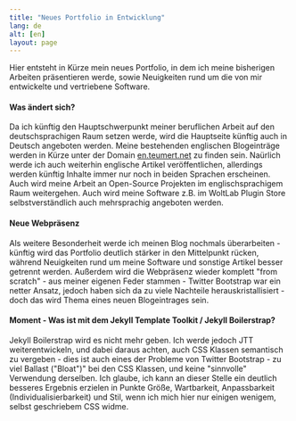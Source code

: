 ```yaml
---
title: "Neues Portfolio in Entwicklung"
lang: de
alt: [en]
layout: page
---
```

<p>Hier entsteht in Kürze mein neues Portfolio, in dem ich meine bisherigen Arbeiten präsentieren werde, sowie Neuigkeiten
rund um die von mir entwickelte und vertriebene Software.</p>
<h4>Was ändert sich?</h4>
<p>Da ich künftig den Hauptschwerpunkt meiner beruflichen Arbeit auf den deutschsprachigen Raum setzen werde, wird die
Hauptseite künftig auch in Deutsch angeboten werden. Meine bestehenden englischen Blogeinträge werden in Kürze unter
der Domain <a href="http://en.teumert.net/" title="Englische Version der Seite">en.teumert.net</a> zu finden sein.
Naürlich werde ich auch weiterhin englische Artikel veröffentlichen, allerdings werden künftig Inhalte immer
nur noch in beiden Sprachen erscheinen. Auch wird meine Arbeit an Open-Source Projekten im englischsprachigem Raum
weitergehen. Auch wird meine Software z.B. im WoltLab Plugin Store selbstverständlich auch mehrsprachig angeboten werden.
</p>
<h4>Neue Webpräsenz</h4>
<p>Als weitere Besonderheit werde ich meinen Blog nochmals überarbeiten - künftig wird das Portfolio deutlich stärker
in den Mittelpunkt rücken, während Neuigkeiten rund um meine Software und sonstige Artikel besser getrennt werden.
Außerdem wird die Webpräsenz wieder komplett "from scratch" - aus meiner eigenen Feder stammen - Twitter Bootstrap war
ein netter Ansatz, jedoch haben sich da zu viele Nachteile herauskristallisiert - doch das wird Thema eines neuen
Blogeintrages sein.</p>
<h4>Moment - Was ist mit dem Jekyll Template Toolkit / Jekyll Boilerstrap?</h4>
<p>Jekyll Boilerstrap wird es nicht mehr geben. Ich werde jedoch JTT weiterentwickeln, und dabei daraus achten, auch CSS
Klassen semantisch zu vergeben - dies ist auch eines der Probleme von Twitter Bootstrap - zu viel Ballast ("Bloat")" bei den
CSS Klassen, und keine "sinnvolle" Verwendung derselben. Ich glaube, ich kann an dieser Stelle ein deutlich besseres Ergebnis
erzielen in Punkte Größe, Wartbarkeit, Anpassbarkeit (Individualisierbarkeit) und Stil, wenn ich mich hier nur einigen wenigem,
selbst geschriebem CSS widme.</p>
